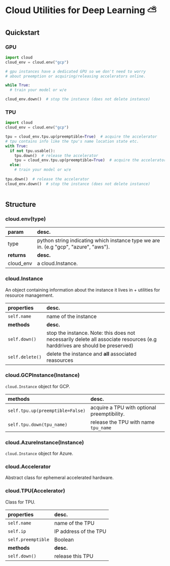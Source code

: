 # Cloud Utilities for Deep Learning ⛅️

## Quickstart

### GPU
```python
import cloud
cloud_env = cloud.env("gcp")

# gpu instances have a dedicated GPU so we don't need to worry
# about preemption or acquiring/releasing accelerators online.

while True:
  # train your model or w/e

cloud_env.down()  # stop the instance (does not delete instance)
```

### TPU
```python
import cloud
cloud_env = cloud.env("gcp")

tpu = cloud_env.tpu.up(preemptible=True)  # acquire the accelerator
# tpu contains info like the tpu's name location state etc.
with True:
  if not tpu.usable():
    tpu.down()  # release the accelerator
    tpu = cloud_env.tpu.up(preemptible=True)  # acquire the accelerator
  else:
    # train your model or w/e
    
tpu.down()  # release the accelerator
cloud_env.down()  # stop the instance (does not delete instance)
	  
```

## Structure

### cloud.env(type)

| param | desc. |
| :------- | :------- |
| type | python string indicating which instance type we are in. (e.g "gcp", "azure", "aws"). |
| **returns** | **desc.** |
| cloud_env | a cloud.Instance.  |

### cloud.Instance

An object containing information about the instance it lives in + utilities for resource management.

| properties | desc. |
| :------- | :------- |
| `self.name` | name of the instance |
| **methods** | **desc.** |
| `self.down()` | stop the instance. Note: this does not necessarily delete all associate resources (e.g harddrives are should be preserved) |
| `self.delete()` | delete the instance and **all** associated reasources |

### cloud.GCPInstance(Instance)

`cloud.Instance` object for GCP.

| methods | desc. |
| :------- | :------- |
| `self.tpu.up(preemptible=False)` | acquire a TPU with optional preemptibility. |
| `self.tpu.down(tpu_name)` | release the TPU with name `tpu_name` |


### cloud.AzureInstance(Instance)

`cloud.Instance` object for Azure.


### cloud.Accelerator

Abstract class for ephemeral accelerated hardware.

### cloud.TPU(Accelerator)

Class for TPU.

| properties | desc. |
| :------- | :------- |
| `self.name` | name of the TPU |
| `self.ip` | IP address of the TPU |
| `self.preemptible` | Boolean |
| **methods** | **desc.** |
| `self.down()` | release this TPU |



